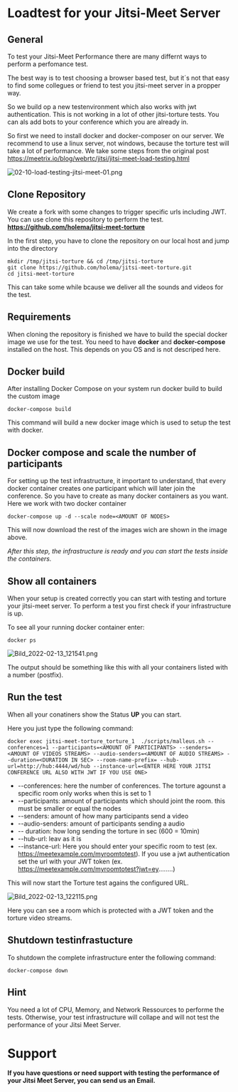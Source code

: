 # Loadtest for your Jitsi-Meet Server
## General

To test your Jitsi-Meet Performance there are many differnt ways to perform a perfomance test.

The best way is to test choosing a browser based test, but it´s not that easy to find some collegues or friend to test you jitsi-meet server in a propper way.

So we build op a new testenvironment which also works with jwt authentication. This is not working in a lot of other jitsi-torture tests.
You can als add bots to your conference which you are already in.

So first we need to install docker and docker-composer on our server. We recommend to use a linux server, not windows, because the torture test will take a lot of performance.
We take some steps from the original post https://meetrix.io/blog/webrtc/jitsi/jitsi-meet-load-testing.html



![02-10-load-testing-jitsi-meet-01.png](https://h2-invent.com/storage/app/uploads/public/620/8e5/6d4/6208e56d4fe37847171013.png)


## Clone Repository
We create a fork with some changes to trigger specific urls including JWT. You can use clone this repository to perform the test. __https://github.com/holema/jitsi-meet-torture__

In the first step, you have to clone the repository on our local host and jump into the directory
```
mkdir /tmp/jitsi-torture && cd /tmp/jitsi-torture
git clone https://github.com/holema/jitsi-meet-torture.git
cd jitsi-meet-torture
```
This can take some while bcause we deliver all the sounds and videos for the test.

## Requirements
When cloning the repository is finished we have to build the special docker image we use for the
test.
You need to have __docker__ and __docker-compose__ installed on the host. This depends on you OS and is not descriped here.

## Docker build
After installing Docker Compose on your system run docker build to build the custom image
```
docker-compose build
```
This command  will build a new docker image which is used to setup the test with docker.

## Docker compose and scale the number of participants

For setting up the test infrastructure, it important to understand, that every docker container creates one participant which will later join the conference. So you have to create as many docker containers as you want. Here we work with two docker container
```
docker-compose up -d --scale node=<AMOUNT OF NODES>
```
This will now download the rest of the images wich are shown in the image above.

_After this step, the infrastructure is ready and you can start the tests inside the containers._

## Show all containers

When your setup is created correctly you can start with testing and torture your jitsi-meet server. To perform a test you first check if your infrastructure is up.

To see all your running docker container enter:

```
docker ps
```

![Bild_2022-02-13_121541.png](https://h2-invent.com/storage/app/uploads/public/620/8e8/5da/6208e85dad494729919184.png)


The output should be something like this with all your containers listed with a number (postfix).

## Run the test
When all your conatiners show the Status __UP__ you can start.

Here you just type the following command:
```
docker exec jitsi-meet-torture_torture_1  ./scripts/malleus.sh --conferences=1 --participants=<AMOUNT OF PARTICIPANTS> --senders=<AMOUNT OF VIDEOS STREAMS> --audio-senders=<AMOUNT OF AUDIO STREAMS> --duration=<DURATION IN SEC> --room-name-prefix= --hub-url=http://hub:4444/wd/hub --instance-url=<ENTER HERE YOUR JITSI CONFERENCE URL ALSO WITH JWT IF YOU USE ONE>
```
* --conferences: here the number of conferences. The torture agounst a specific room only works when this is set to 1
* --participants: amount of participants which should joint the room. this must be smaller or equal the nodes
* --senders: amount of how many participants send a video
* --audio-senders: amount of participants sending a audio
* -- duration: how long sending the torture in sec (600 = 10min)
* --hub-url: leav as it is
* --instance-url: Here you should enter your specific room to test (ex. https://meetexample.com/myroomtotest). If you use a jwt authentication set the url with your JWT token (ex. https://meetexample.com/myroomtotest?jwt=ey........)

This will now start the Torture test agains the configured URL.


![Bild_2022-02-13_122115.png](https://h2-invent.com/storage/app/uploads/public/620/8e9/ad7/6208e9ad7cc05622498214.png)

Here you can see a room which is protected with a JWT token and the torture video streams.

## Shutdown testinfrastucture
To shutdown the complete infrastructure enter the following command:

```
docker-compose down
```


## Hint
You need a lot of CPU, Memory, and Network Ressources to performe the tests. Otherwise, your test infrastructure will collape and will not test the performance of your Jitsi Meet Server.

# Support
__If you have questions or need support with testing the performance of your Jitsi Meet Server, you can send us an Email.__